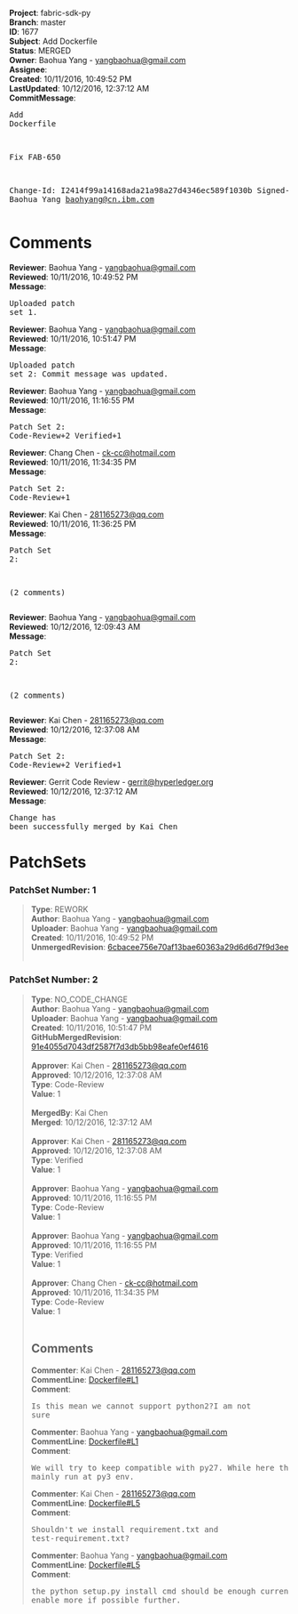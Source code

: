 <strong>Project</strong>: fabric-sdk-py<br><strong>Branch</strong>: master<br><strong>ID</strong>: 1677<br><strong>Subject</strong>: Add Dockerfile<br><strong>Status</strong>: MERGED<br><strong>Owner</strong>: Baohua Yang - yangbaohua@gmail.com<br><strong>Assignee</strong>:<br><strong>Created</strong>: 10/11/2016, 10:49:52 PM<br><strong>LastUpdated</strong>: 10/12/2016, 12:37:12 AM<br><strong>CommitMessage</strong>:<br><pre>Add Dockerfile

Fix FAB-650

Change-Id: I2414f99a14168ada21a98a27d4346ec589f1030b
Signed-off-by: Baohua Yang <baohyang@cn.ibm.com>
</pre><h1>Comments</h1><strong>Reviewer</strong>: Baohua Yang - yangbaohua@gmail.com<br><strong>Reviewed</strong>: 10/11/2016, 10:49:52 PM<br><strong>Message</strong>: <pre>Uploaded patch set 1.</pre><strong>Reviewer</strong>: Baohua Yang - yangbaohua@gmail.com<br><strong>Reviewed</strong>: 10/11/2016, 10:51:47 PM<br><strong>Message</strong>: <pre>Uploaded patch set 2: Commit message was updated.</pre><strong>Reviewer</strong>: Baohua Yang - yangbaohua@gmail.com<br><strong>Reviewed</strong>: 10/11/2016, 11:16:55 PM<br><strong>Message</strong>: <pre>Patch Set 2: Code-Review+2 Verified+1</pre><strong>Reviewer</strong>: Chang Chen - ck-cc@hotmail.com<br><strong>Reviewed</strong>: 10/11/2016, 11:34:35 PM<br><strong>Message</strong>: <pre>Patch Set 2: Code-Review+1</pre><strong>Reviewer</strong>: Kai Chen - 281165273@qq.com<br><strong>Reviewed</strong>: 10/11/2016, 11:36:25 PM<br><strong>Message</strong>: <pre>Patch Set 2:

(2 comments)</pre><strong>Reviewer</strong>: Baohua Yang - yangbaohua@gmail.com<br><strong>Reviewed</strong>: 10/12/2016, 12:09:43 AM<br><strong>Message</strong>: <pre>Patch Set 2:

(2 comments)</pre><strong>Reviewer</strong>: Kai Chen - 281165273@qq.com<br><strong>Reviewed</strong>: 10/12/2016, 12:37:08 AM<br><strong>Message</strong>: <pre>Patch Set 2: Code-Review+2 Verified+1</pre><strong>Reviewer</strong>: Gerrit Code Review - gerrit@hyperledger.org<br><strong>Reviewed</strong>: 10/12/2016, 12:37:12 AM<br><strong>Message</strong>: <pre>Change has been successfully merged by Kai Chen</pre><h1>PatchSets</h1><h3>PatchSet Number: 1</h3><blockquote><strong>Type</strong>: REWORK<br><strong>Author</strong>: Baohua Yang - yangbaohua@gmail.com<br><strong>Uploader</strong>: Baohua Yang - yangbaohua@gmail.com<br><strong>Created</strong>: 10/11/2016, 10:49:52 PM<br><strong>UnmergedRevision</strong>: [6cbacee756e70af13bae60363a29d6d6d7f9d3ee](https://github.com/hyperledger-gerrit-archive/fabric-sdk-py/commit/6cbacee756e70af13bae60363a29d6d6d7f9d3ee)<br><br></blockquote><h3>PatchSet Number: 2</h3><blockquote><strong>Type</strong>: NO_CODE_CHANGE<br><strong>Author</strong>: Baohua Yang - yangbaohua@gmail.com<br><strong>Uploader</strong>: Baohua Yang - yangbaohua@gmail.com<br><strong>Created</strong>: 10/11/2016, 10:51:47 PM<br><strong>GitHubMergedRevision</strong>: [91e4055d7043df2587f7d3db5bb98eafe0ef4616](https://github.com/hyperledger-gerrit-archive/fabric-sdk-py/commit/91e4055d7043df2587f7d3db5bb98eafe0ef4616)<br><br><strong>Approver</strong>: Kai Chen - 281165273@qq.com<br><strong>Approved</strong>: 10/12/2016, 12:37:08 AM<br><strong>Type</strong>: Code-Review<br><strong>Value</strong>: 1<br><br><strong>MergedBy</strong>: Kai Chen<br><strong>Merged</strong>: 10/12/2016, 12:37:12 AM<br><br><strong>Approver</strong>: Kai Chen - 281165273@qq.com<br><strong>Approved</strong>: 10/12/2016, 12:37:08 AM<br><strong>Type</strong>: Verified<br><strong>Value</strong>: 1<br><br><strong>Approver</strong>: Baohua Yang - yangbaohua@gmail.com<br><strong>Approved</strong>: 10/11/2016, 11:16:55 PM<br><strong>Type</strong>: Code-Review<br><strong>Value</strong>: 1<br><br><strong>Approver</strong>: Baohua Yang - yangbaohua@gmail.com<br><strong>Approved</strong>: 10/11/2016, 11:16:55 PM<br><strong>Type</strong>: Verified<br><strong>Value</strong>: 1<br><br><strong>Approver</strong>: Chang Chen - ck-cc@hotmail.com<br><strong>Approved</strong>: 10/11/2016, 11:34:35 PM<br><strong>Type</strong>: Code-Review<br><strong>Value</strong>: 1<br><br><h2>Comments</h2><strong>Commenter</strong>: Kai Chen - 281165273@qq.com<br><strong>CommentLine</strong>: [Dockerfile#L1](https://github.com/hyperledger-gerrit-archive/fabric-sdk-py/blob/91e4055d7043df2587f7d3db5bb98eafe0ef4616/Dockerfile#L1)<br><strong>Comment</strong>: <pre>Is this mean we cannot support python2?I am not sure</pre><strong>Commenter</strong>: Baohua Yang - yangbaohua@gmail.com<br><strong>CommentLine</strong>: [Dockerfile#L1](https://github.com/hyperledger-gerrit-archive/fabric-sdk-py/blob/91e4055d7043df2587f7d3db5bb98eafe0ef4616/Dockerfile#L1)<br><strong>Comment</strong>: <pre>We will try to keep compatible with py27.
While here the test can mainly run at py3 env.</pre><strong>Commenter</strong>: Kai Chen - 281165273@qq.com<br><strong>CommentLine</strong>: [Dockerfile#L5](https://github.com/hyperledger-gerrit-archive/fabric-sdk-py/blob/91e4055d7043df2587f7d3db5bb98eafe0ef4616/Dockerfile#L5)<br><strong>Comment</strong>: <pre>Shouldn't we install requirement.txt and test-requirement.txt?</pre><strong>Commenter</strong>: Baohua Yang - yangbaohua@gmail.com<br><strong>CommentLine</strong>: [Dockerfile#L5](https://github.com/hyperledger-gerrit-archive/fabric-sdk-py/blob/91e4055d7043df2587f7d3db5bb98eafe0ef4616/Dockerfile#L5)<br><strong>Comment</strong>: <pre>the python setup.py install cmd should be enough currently.
We can enable more if possible further.</pre></blockquote>